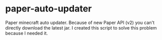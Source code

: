 # paper-auto-updater
Paper minecraft auto updater.
Because of new Paper API (v2) you can't directly download the latest jar. I created this script to solve this problem because I needed it.
